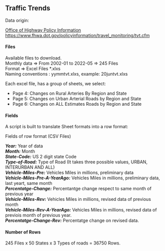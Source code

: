 ## Traffic Trends

Data origin:

[Office of Highway Policy Information](https://www.fhwa.dot.gov/policyinformation/travel_monitoring/tvt.cfm)<br>
https://www.fhwa.dot.gov/policyinformation/travel_monitoring/tvt.cfm

#### Files

Available files to download. <br>
Monthly data => From 2002-01 to 2022-05 => 245 Files <br>
Format => Excel Files *.xlxs <br>
Naming conventions : yymmtvt.xlxs, example: 20juntvt.xlxs

Each excel file, has a group of sheets, we select:

* Page 4: Changes on Rural Arteries By Region and State
* Page 5: Changes on Urban Arterial Roads by Region and State
* Page 6: Changes on ALL Estimates Roads by Region and State

#### Fields

A script is built to translate Sheet formats into a row format:

Fields of row format (CSV Files)

***Year:*** Year of data <br>
***Month:*** Month <br>
***State-Code:*** US 2 digit state Code <br>
***Type-of-Road:*** Type of Road (It takes three possible values, URBAN, INTERURBAN AND ALL) <br>
***Vehicle-Miles-Pre:*** Vehicles Miles in millions, preliminary data <br>
***Vehicle-Miles-Pre-A-YearAgo:*** Vehicles Miles in millions, preliminary data, last yeart, same month <br> 
***Percentatge-Change:*** Percentantge change respect to same month of previous year  
***Vehicle-Miles-Rev:*** Vehicles Miles in millions, revised data of previous month <br>
***Vehicle-Miles-Rev-A-YearAgo:*** Vehicles Miles in millions, revised data of previois month of previous year. <br>
***Percentatge-Change-Rev:*** Percentatge change on revised data. 

#### Number of Rows
245 Files x 50 States x 3 Types of roads = 36750 Rows.


